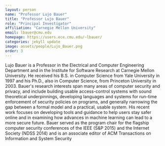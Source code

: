 ```yaml
---
layout: person
name: "Professor Lujo Bauer"
title: "Professor Lujo Bauer"
role: "Principal Investigator"
affiliation: "Carnegie Mellon University"
email: lbauer@cmu.edu
homepage: https://users.ece.cmu.edu/~lbauer/
categories: jekyll update
image: assets/people/Lujo_Bauer.png
order: 3
---
```

Lujo Bauer is a Professor in the Electrical and Computer Engineering Department and in the Institute for Software Research at Carnegie Mellon University. He received his B.S. in Computer Science from Yale University in 1997 and his Ph.D., also in Computer Science, from Princeton University in 2003. Bauer's research interests span many areas of computer security and privacy, and include building usable access-control systems with sound theoretical underpinnings, developing languages and systems for run-time enforcement of security policies on programs, and generally narrowing the gap between a formal model and a practical, usable system. His recent work focuses on developing tools and guidance to help users stay safer online and in examining how advances in machine learning can lead to a more secure future. Bauer served as the program chair for the flagship computer security conferences of the IEEE (S&P 2015) and the Internet Society (NDSS 2014) and is an associate editor of ACM Transactions on Information and System Security